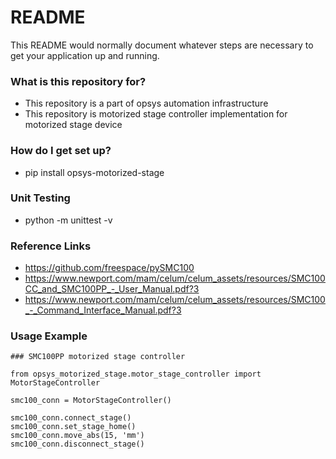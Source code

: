 # README #

This README would normally document whatever steps are necessary to get your application up and running.

### What is this repository for? ###

* This repository is a part of opsys automation infrastructure
* This repository is motorized stage controller implementation for motorized stage device

### How do I get set up? ###

* pip install opsys-motorized-stage

### Unit Testing

* python -m unittest -v

### Reference Links

* https://github.com/freespace/pySMC100
* https://www.newport.com/mam/celum/celum_assets/resources/SMC100CC_and_SMC100PP_-_User_Manual.pdf?3
* https://www.newport.com/mam/celum/celum_assets/resources/SMC100_-_Command_Interface_Manual.pdf?3

### Usage Example
```
### SMC100PP motorized stage controller

from opsys_motorized_stage.motor_stage_controller import MotorStageController

smc100_conn = MotorStageController()

smc100_conn.connect_stage()
smc100_conn.set_stage_home()
smc100_conn.move_abs(15, 'mm')
smc100_conn.disconnect_stage()
```